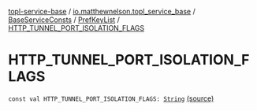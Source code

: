 [topl-service-base](../../../index.md) / [io.matthewnelson.topl_service_base](../../index.md) / [BaseServiceConsts](../index.md) / [PrefKeyList](index.md) / [HTTP_TUNNEL_PORT_ISOLATION_FLAGS](./-h-t-t-p_-t-u-n-n-e-l_-p-o-r-t_-i-s-o-l-a-t-i-o-n_-f-l-a-g-s.md)

# HTTP_TUNNEL_PORT_ISOLATION_FLAGS

`const val HTTP_TUNNEL_PORT_ISOLATION_FLAGS: `[`String`](https://kotlinlang.org/api/latest/jvm/stdlib/kotlin/-string/index.html) [(source)](https://github.com/05nelsonm/TorOnionProxyLibrary-Android/blob/master/topl-service-base/src/main/java/io/matthewnelson/topl_service_base/BaseServiceConsts.kt#L172)